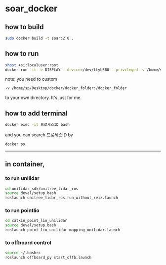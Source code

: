 # soar_docker

## how to build
```bash
sudo docker build -t soar:2.0 .
```


## how to run
```bash
xhost +si:localuser:root
docker run -it -e DISPLAY --device=/dev/ttyUSB0 --privileged -v /home/sp/Desktop/docker/docker_folder:/docker_folder -v /dev:/dev -v /tmp/.X11-unix:/tmp/.X11-unix --network=host soar:2.0
```
note: you need to custom
```bash
-v /home/sp/Desktop/docker/docker_folder:/docker_folder
```
to your own directory. It's just for me.


## how to add terminal
```bash
docker exec -it 프로세스ID bash
```
and you can search 프로세스ID by
```bash
docker ps
```


---
## in container,
### to run unilidar
```bash
cd unilidar_sdk/unitree_lidar_ros
source devel/setup.bash
roslaunch unitree_lidar_ros run_without_rviz.launch
```


### to run pointlio
```bash
cd catkin_point_lio_unilidar
source devel/setup.bash
roslaunch point_lio_unilidar mapping_unilidar.launch
```


### to offboard control
```bash
source ~/.bashrc
roslaunch offboard_py start_offb.launch
```
